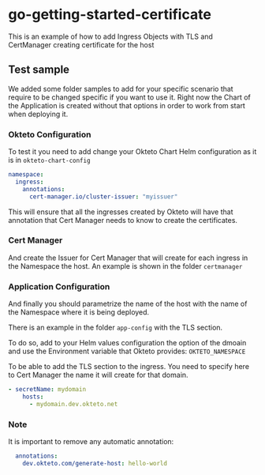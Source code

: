 # go-getting-started-certificate
This is an example of how to add Ingress Objects with TLS and CertManager creating certificate for the host


## Test sample

We added some folder samples to add for your specific scenario that require to be changed specific if you want to use it. 
Right now the Chart of the Application is created without that options in order to work from start when deploying it. 


### Okteto Configuration

To test it you need to add change your Okteto Chart Helm configuration as it is in `okteto-chart-config`

```yaml
namespace:
  ingress:
    annotations:
      cert-manager.io/cluster-issuer: "myissuer"
```

This will ensure that all the ingresses created by Okteto will have that annotation that Cert Manager needs to know to create the certificates. 


### Cert Manager
And create the Issuer for Cert Manager that will create for each ingress in the Namespace the host. 
An example is shown in the folder `certmanager`


### Application Configuration

And finally you should parametrize the name of the host with the name of the Namespace where it is being deployed. 

There is an example in the folder `app-config` with the TLS section. 

To do so, add to your Helm values configuration the option of the dmoain and use the Environment variable that Okteto provides: `OKTETO_NAMESPACE`

To be able to add the TLS section to the ingress. You need to specify here to Cert Manager the name it will create for that domain. 


```yaml
- secretName: mydomain
    hosts:
      - mydomain.dev.okteto.net
```

### Note

It is important to remove any automatic annotation: 

```yaml
  annotations:
    dev.okteto.com/generate-host: hello-world
```
